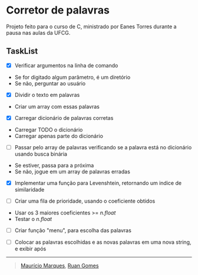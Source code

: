 # Corretor de palavras

Projeto feito para o curso de C, ministrado por Eanes Torres durante a pausa nas aulas da UFCG.

## **TaskList**

- [x] Verificar argumentos na linha de comando

* Se for digitado algum parâmetro, é um diretório
* Se não, perguntar ao usuário

- [x] Dividir o texto em palavras

* Criar um array com essas palavras

- [x] Carregar dicionário de palavras corretas

* Carregar TODO o dicionário
* Carregar apenas parte do dicionário

- [ ] Passar pelo array de palavras verificando se a palavra está no dicionário usando busca binária

* Se estiver, passa para a próxima
* Se não, jogue em um array de palavras erradas

- [x] Implementar uma função para Levenshtein, retornando um indice de similaridade

- [ ] Criar uma fila de prioridade, usando o coeficiente obtidos

* Usar os 3 maiores coeficientes >= *n.float*
* Testar o *n.float*

- [ ] Criar função "menu", para escolha das palavras

- [ ] Colocar as palavras escolhidas e as novas palavras em uma nova string, e exibir após

---

> [Maurício Marques](https://github.com/marques596), [Ruan Gomes](https://github.com/ruanGOA)


